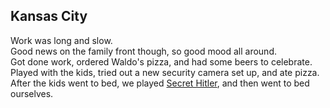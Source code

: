 ## Kansas City
Work was long and slow.  
Good news on the family front though, so good mood all around.  
Got done work, ordered Waldo's pizza, and had some beers to celebrate.  
Played with the kids, tried out a new security camera set up, and ate pizza.  
After the kids went to bed, we played [Secret Hitler](https://en.wikipedia.org/wiki/Secret_Hitler), and then went to bed ourselves.  
